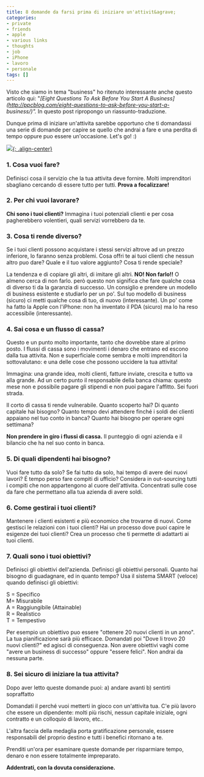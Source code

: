 ```yaml
---
title: 8 domande da farsi prima di iniziare un'attivit&agrave;
categories:
- private
- friends
- apple
- various links
- thoughts
- job
- iPhone
- lavoro
- personale
tags: []
---
```

Visto che siamo in tema "business" ho ritenuto interessante anche questo
articolo qui: "_[Eight Questions To Ask Before You Start A
Business](http://ppcblog.com/eight-questions-to-ask-before-you-start-a-
business/)"._ In questo post ripropongo un riassunto-traduzione.

Dunque prima di iniziare un'attivita sarebbe opportuno che ti domandassi una
serie di domande per capire se quello che andrai a fare e una perdita di tempo
oppure puo essere un'occasione. Let's go! :)

[![]({{site.url}}/images/startup.jpg){: .align-center}]({{site.url}}/images/startup.jpg)

### 1\. Cosa vuoi fare?

  
Definisci cosa il servizio che la tua attivita deve fornire. Molti
imprenditori sbagliano cercando di essere tutto per tutti. **Prova a
focalizzare!**

### 2\. Per chi vuoi lavorare?

  
**Chi sono i tuoi clienti?** Immagina i tuoi potenziali clienti e per cosa pagherebbero volentieri, quali servizi vorrebbero da te.

### 3\. Cosa ti rende diverso?

  
Se i tuoi clienti possono acquistare i stessi servizi altrove ad un prezzo
inferiore, lo faranno senza problemi. Cosa offri te ai tuoi clienti che nessun
altro puo dare? Quale e il tuo valore aggiunto? Cosa ti rende speciale?

La tendenza e di copiare gli altri, di imitare gli altri. **NO! Non farlo!!**
O almeno cerca di non farlo. però questo non significa che fare qualche cosa
di diverso ti da la garanzia di successo. Un consiglio e prendere un modello
di business esistente e studiarlo per un po'. Sul tuo modello di business
(sicuro) ci metti qualche cosa di tuo, di nuovo (interessante). Un po' come ha
fatto la Apple con l'iPhone: non ha inventato il PDA (sicuro) ma lo ha reso
accessibile (interessante).

### 4\. Sai cosa e un flusso di cassa?

  
Questo e un punto molto importante, tanto che dovrebbe stare al primo posto. I
flussi di cassa sono i movimenti i denaro che entrano ed escono dalla tua
attivita. Non e superficiale come sembra e molti imprenditori la
sottovalutano: e una delle cose che possono uccidere la tua attivita!

Immagina: una grande idea, molti clienti, fatture inviate, crescita e tutto va
alla grande. Ad un certo punto il responsabile della banca chiama: questo mese
non e possibile pagare gli stipendi e non puoi pagare l'affitto. Sei fuori
strada.

Il corto di cassa ti rende vulnerabile. Quanto scoperto hai? Di quanto
capitale hai bisogno? Quanto tempo devi attendere finché i soldi dei clienti
appaiano nel tuo conto in banca? Quanto hai bisogno per operare ogni
settimana?

**Non prendere in giro i flussi di cassa.** Il punteggio di ogni azienda e il bilancio che ha nel suo conto in banca.

### 5\. Di quali dipendenti hai bisogno?

  
Vuoi fare tutto da solo? Se fai tutto da solo, hai tempo di avere dei nuovi
lavori? É tempo perso fare compiti di ufficio? Considera in out-sourcing tutti
i  compiti che non appartengono al cuore dell'attivita. Concentrati sulle cose
da fare che permettano alla tua azienda di avere soldi.

### 6\. Come gestirai i tuoi clienti?

  
Mantenere i clienti esistenti e più economico che trovarne di nuovi. Come
gestisci le relazioni con i tuoi clienti? Hai un processo dove puoi capire le
esigenze dei tuoi clienti? Crea un processo che ti permette di adattarti ai
tuoi clienti.

### 7\. Quali sono i tuoi obiettivi?

  
Definisci gli obiettivi dell'azienda. Definisci gli obiettivi personali.
Quanto hai bisogno di guadagnare, ed in quanto tempo? Usa il sistema SMART
(veloce) quando definisci gli obiettivi:

S = Specifico  
M= Misurabile  
A = Raggiungibile (Attainable)  
R = Realistico  
T = Tempestivo

Per esempio un obiettivo puo essere "ottenere 20 nuovi clienti in un anno". La
tua pianificazione sarà più efficace. Domandati poi "Dove li trovo 20 nuovi
clienti?" ed agisci di conseguenza. Non avere obiettivi vaghi come "avere un
business di successo" oppure "essere felici". Non andrai da nessuna parte.

### 8\. Sei sicuro di iniziare la tua attivita?

  
Dopo aver letto queste domande puoi: a) andare avanti b) sentirti sopraffatto

Domandati il perché vuoi metterti in gioco con un'attivita tua. C'e più lavoro
che essere un dipendente: molti più rischi, nessun capitale iniziale, ogni
contratto e un colloquio di lavoro, etc..

L'altra faccia della medaglia porta gratificazione personale, essere
responsabili del proprio destino e tutti i benefici ritornano a te.

Prenditi un'ora per esaminare queste domande per risparmiare tempo, denaro e
non essere totalmente impreparato.

**Addentrati, con la dovuta considerazione.**

